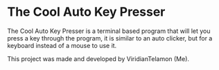 # The Cool Auto Key Presser

The Cool Auto Key Presser is a terminal based program that will let you press a key through the program, it is similar to an auto clicker, but for a keyboard instead of a mouse to use it.

This project was made and developed by ViridianTelamon (Me).
